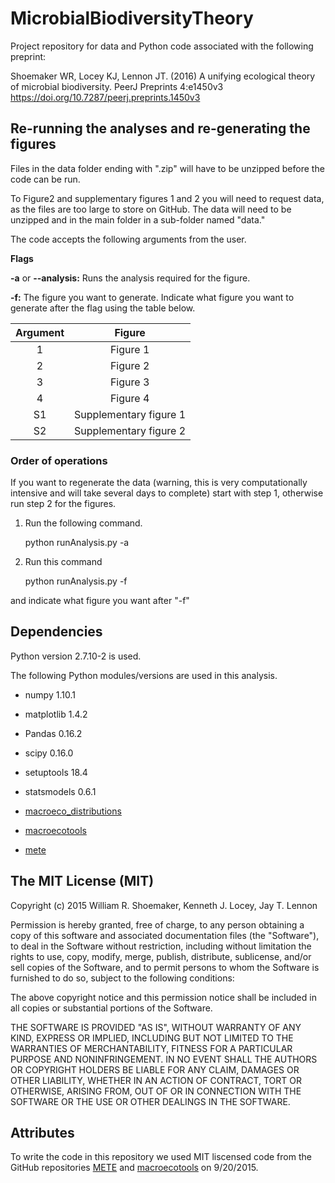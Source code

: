 # MicrobialBiodiversityTheory
Project repository for data and Python code associated with the following preprint:

Shoemaker WR, Locey KJ, Lennon JT. (2016) A unifying ecological theory of microbial biodiversity. PeerJ Preprints 4:e1450v3 https://doi.org/10.7287/peerj.preprints.1450v3

## Re-running the analyses and re-generating the figures

Files in the data folder ending with ".zip" will have to be unzipped before the code can be run.

To Figure2 and supplementary  figures 1 and 2 you will need to request data, as the files are too large to store on GitHub. The data will need to be unzipped and in the main folder in a sub-folder named "data."

The code accepts the following arguments from the user.

**Flags**

**-a** or **--analysis:** Runs the analysis required for the figure.

**-f:**  The figure you want to generate. Indicate what figure you want to generate after the flag using the table below.

| Argument |          Figure         |
|:--------:|:-----------------------:|
|     1    |         Figure 1        |
|     2    |         Figure 2        |
|    3    |  Figure 3  |
|    4    | Figure 4 |
|    S1    |  Supplementary figure 1 |
|    S2    |  Supplementary figure 2 |


### Order of operations

If you want to regenerate the data (warning, this is very computationally intensive and will take several days to complete) start with step 1, otherwise run step 2 for the figures.

1) Run the following command.

	python runAnalysis.py -a

2) Run this command

	python runAnalysis.py -f

  and indicate what figure  you want after "-f"


## Dependencies

Python version 2.7.10-2 is used.

The following Python modules/versions are used in this analysis.

+ numpy 1.10.1

+ matplotlib 1.4.2

+ Pandas 0.16.2

+ scipy 0.16.0

+ setuptools 18.4

+ statsmodels 0.6.1

+ [macroeco_distributions](https://github.com/weecology/macroecotools)

+ [macroecotools](https://github.com/weecology/macroecotools)

+ [mete](https://github.com/weecology/METE)

## The MIT License (MIT)

Copyright (c) 2015  William R. Shoemaker, Kenneth J. Locey, Jay T. Lennon

Permission is hereby granted, free of charge, to any person obtaining a copy
of this software and associated documentation files (the "Software"), to deal
in the Software without restriction, including without limitation the rights
to use, copy, modify, merge, publish, distribute, sublicense, and/or sell
copies of the Software, and to permit persons to whom the Software is
furnished to do so, subject to the following conditions:

The above copyright notice and this permission notice shall be included in
all copies or substantial portions of the Software.

THE SOFTWARE IS PROVIDED "AS IS", WITHOUT WARRANTY OF ANY KIND, EXPRESS OR
IMPLIED, INCLUDING BUT NOT LIMITED TO THE WARRANTIES OF MERCHANTABILITY,
FITNESS FOR A PARTICULAR PURPOSE AND NONINFRINGEMENT. IN NO EVENT SHALL THE
AUTHORS OR COPYRIGHT HOLDERS BE LIABLE FOR ANY CLAIM, DAMAGES OR OTHER
LIABILITY, WHETHER IN AN ACTION OF CONTRACT, TORT OR OTHERWISE, ARISING FROM,
OUT OF OR IN CONNECTION WITH THE SOFTWARE OR THE USE OR OTHER DEALINGS IN
THE SOFTWARE.

## Attributes

To write the code in this repository we used MIT liscensed code from the GitHub repositories [METE](https://github.com/weecology/macroecotools) and [macroecotools](https://github.com/weecology/macroecotools) on 9/20/2015.
